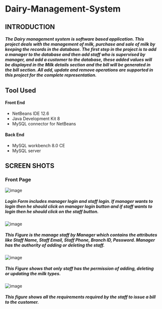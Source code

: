 # Dairy-Management-System
## INTRODUCTION
##### The Dairy management system is software based application. This project deals with the management of milk, purchase and sale of milk by keeping the records in the database. The first step in the project is to add a manager to the database and then add staff who is supervised by manager, and add a customer to the database, these added values will be displayed in the Milk details section and the bill will be generated in the bill section. All add, update and remove operations are supported in this project for the complete representation.


## Tool Used
#### Front End
- NetBeans IDE 12.6 
- Java Development Kit 8 
- MySQL connector for NetBeans 

#### Back End
- MySQL workbench 8.0 CE
- MySQL server


## SCREEN SHOTS
### Front Page
![image](https://user-images.githubusercontent.com/98821434/164015334-23c21d77-4a59-4d22-92ef-08c39c4c06e6.png)
##### Login Form includes manager login and staff login. If manager wants to login then he should click on manager login button and if staff wants to login then he should click on the staff button.


![image](https://user-images.githubusercontent.com/98821434/164015406-9844ddc8-a4aa-4bd2-8eda-263297dc47d8.png)
##### This Figure is the manage staff by Manager which contains the attributes like Staff Name, Staff Email, Staff Phone, Branch ID, Password. Manager has the authority of adding or deleting the staff.

![image](https://user-images.githubusercontent.com/98821434/164015444-fc628f97-5766-47da-a636-20f0f312cd95.png)
##### This Figure shows that only staff has the permission of adding, deleting or updating the milk types.

![image](https://user-images.githubusercontent.com/98821434/164015468-fd3704c6-48a7-4e5b-ac12-62831178121b.png)
##### This figure shows all the requirements required by the staff to issue a bill to the customer.


